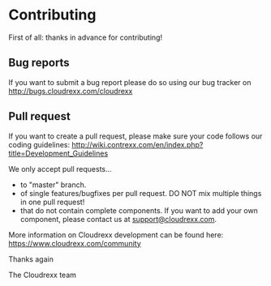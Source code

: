 # Contributing

First of all: thanks in advance for contributing!

## Bug reports
If you want to submit a bug report please do so using our bug tracker on http://bugs.cloudrexx.com/cloudrexx

## Pull request
If you want to create a pull request, please make sure your code follows our coding guidelines: http://wiki.contrexx.com/en/index.php?title=Development_Guidelines

We only accept pull requests...
- to "master" branch.
- of single features/bugfixes per pull request. DO NOT mix multiple things in one pull request!
- that do not contain complete components. If you want to add your own component, please contact us at support@cloudrexx.com.

More information on Cloudrexx development can be found here: https://www.cloudrexx.com/community

Thanks again

The Cloudrexx team
